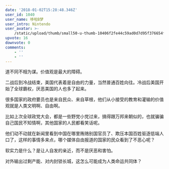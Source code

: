 ```yaml
---
date: '2018-01-02T15:28:48.346Z'
user_id: 1040
user_name: 哆啦B梦
user_intro: Nintendo
user_avatar: >-
    /static/upload/thumb/small50-u-thumb-10406f2fe44c59ad0d7d95f376654fe28b4efd063f05.png
upvote: 16
downvote: 0
comments:
    - ''
    - ''
---
```


道不同不相为谋。价值观是最大的障碍。

二战后到冷战结束，美国代表着是自由的力量，当然普通百姓向往。冷战后美国开始了全球霸权，厌恶美国的人也多了起来。

很多国家的政府要员也是来自民众、来自草根，他们从小接受的教育和灌输的价值观就是人类文明啊、自由啊。

比如上次全球政党大会，都是一些野党小党过来，搞得跟万邦来朝似的，也就骗骗自己国民不知情啊，其他国家的人民都看笑话呢。

他们动不动就在新闻里看到中国在哪里贿赂别国官员了、欺压本国百姓驱逐低端人口了，这样的事情多来点，哪个媒体自由报道的国家的民众看到了不恶心呢？

软实力是什么？是让人自发的亲近，而不是厌恶和害怕。

对外输出过剩产能、对内封锁长城，这怎么可能成为人类命运共同体？
